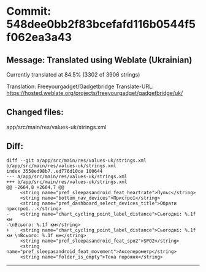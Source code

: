 # Commit: 548dee0bb2f83bcefafd116b0544f5f062ea3a43
## Message: Translated using Weblate (Ukrainian)

Currently translated at 84.5% (3302 of 3906 strings)

Translation: Freeyourgadget/Gadgetbridge
Translate-URL: https://hosted.weblate.org/projects/freeyourgadget/gadgetbridge/uk/
## Changed files:
app/src/main/res/values-uk/strings.xml

## Diff:
```
diff --git a/app/src/main/res/values-uk/strings.xml b/app/src/main/res/values-uk/strings.xml
index 3558ed98b7..ed776d10ce 100644
--- a/app/src/main/res/values-uk/strings.xml
+++ b/app/src/main/res/values-uk/strings.xml
@@ -2664,8 +2664,7 @@
     <string name="pref_sleepasandroid_feat_heartrate">Пульс</string>
     <string name="bottom_nav_devices">Пристрої</string>
     <string name="pref_dashboard_select_devices_title">Обрати пристрої...</string>
-    <string name="chart_cycling_point_label_distance">Сьогодні: %.1f км
-\nВсього: %.1f км</string>
+    <string name="chart_cycling_point_label_distance">Сьогодні: %.1f км \nВсього: %.1f км</string>
     <string name="pref_sleepasandroid_feat_spo2">SPO2</string>
     <string name="pref_sleepasandroid_feat_movement">Акселерометр</string>
     <string name="folder_is_empty">Тека порожня</string>
```
-----------------------------------
